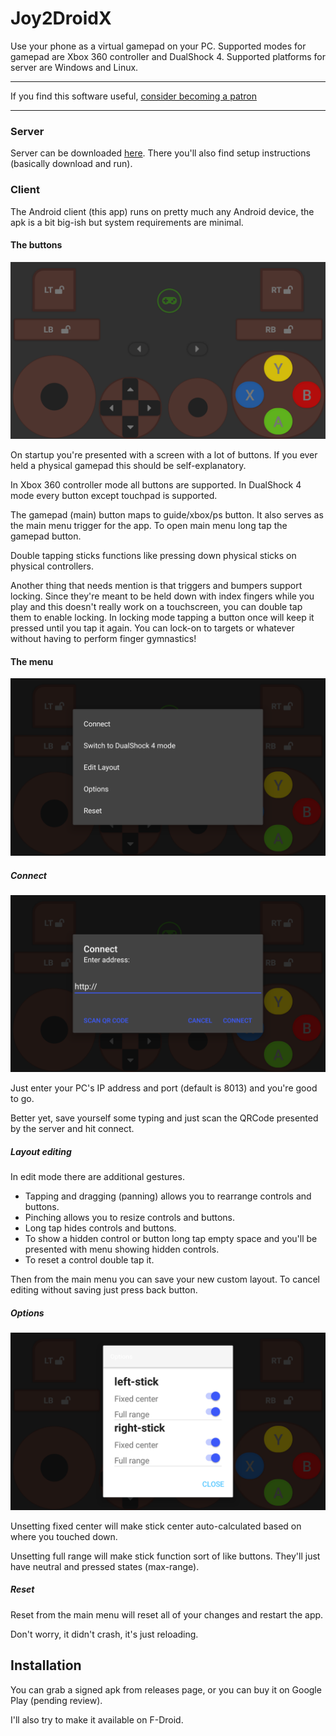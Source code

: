 # Joy2DroidX

Use your phone as a virtual gamepad on your PC. Supported modes for gamepad are
Xbox 360 controller and DualShock 4. Supported platforms for server are Windows
and Linux.

-------------------

If you find this software useful, [consider becoming a patron](https://www.patreon.com/ozymandias)

-------------------

### Server

Server can be downloaded [here](https://github.com/OzymandiasTheGreat/Joy2DroidX-server).
There you'll also find setup instructions (basically download and run).

### Client

The Android client (this app) runs on pretty much any Android device, the apk
is a bit big-ish but system requirements are minimal.

#### The buttons

![main-screen](./screenshots/main-screen.png)

On startup you're presented with a screen with a lot of buttons. If you ever held a physical gamepad this should
be self-explanatory.

In Xbox 360 controller mode all buttons are supported. In DualShock 4 mode every button except touchpad is supported.

The gamepad (main) button maps to guide/xbox/ps button.
It also serves as the main menu trigger for the app.
To open main menu long tap the gamepad button.

Double tapping sticks functions like pressing down physical sticks on physical controllers.

Another thing that needs mention is that triggers and bumpers support locking. Since they're meant to be held
down with index fingers while you play and this doesn't really work on a touchscreen, you can double tap them to enable locking. In locking mode tapping a button once
will keep it pressed until you tap it again. You can
lock-on to targets or whatever without having to perform
finger gymnastics!

#### The menu

![menu](./screenshots/menu.png)

##### Connect

![connect](./screenshots/connect.png)

Just enter your PC's IP address and port (default is 8013) and you're good to go.

Better yet, save yourself some typing and just scan the QRCode presented by the server and hit connect.

##### Layout editing

In edit mode there are additional gestures.

- Tapping and dragging (panning) allows you to rearrange controls and buttons.
- Pinching allows you to resize controls and buttons.
- Long tap hides controls and buttons.
- To show a hidden control or button long tap empty space
and you'll be presented with menu showing hidden controls.
- To reset a control double tap it.

Then from the main menu you can save your new custom layout. To cancel editing without saving just press back button.

##### Options

![options](./screenshots/options.png)

Unsetting fixed center will make stick center auto-calculated based on where you touched down.

Unsetting full range will make stick function sort of like buttons. They'll just have neutral and pressed states (max-range).

##### Reset

Reset from the main menu will reset all of your changes and restart the app.

Don't worry, it didn't crash, it's just reloading.

## Installation

You can grab a signed apk from releases page, or you can buy it on Google Play (pending review).

I'll also try to make it available on F-Droid.
